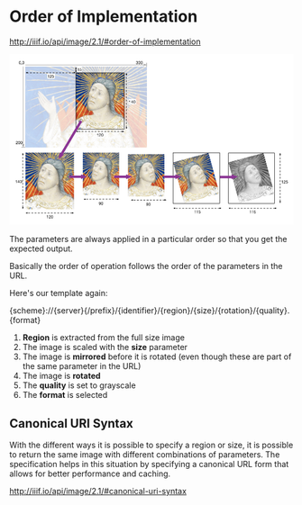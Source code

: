 # Order of Implementation

http://iiif.io/api/image/2.1/#order-of-implementation

![](../assets/images/transformation.png)

The parameters are always applied in a particular order so that you get the expected output.

Basically the order of operation follows the order of the parameters in the URL.

Here's our template again:

<div class="alert">{scheme}://{server}{/prefix}/{identifier}/{region}/{size}/{rotation}/{quality}.{format}</div>

1. **Region** is extracted from the full size image
2. The image is scaled with the **size** parameter
3. The image is **mirrored** before it is rotated (even though these are part of the same parameter in the URL)
4. The image is **rotated**
5. The **quality** is set to grayscale
6. The **format** is selected

## Canonical URI Syntax

With the different ways it is possible to specify a region or size, it is possible to return the same image with different combinations of parameters. The specification helps in this situation by specifying a canonical URL form that allows for better performance and caching. 

http://iiif.io/api/image/2.1/#canonical-uri-syntax
